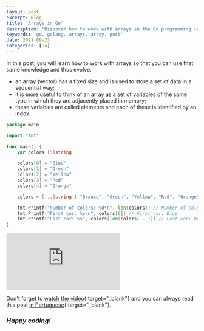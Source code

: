 ```yaml
---
layout: post
excerpt: Blog
title: 'Arrays in Go'
description: 'Discover how to work with arrays in the Go programming language. Get answers to your questions with the theory and examples presented.'
keywords: 'go, golang, arrays, array, post'
date: 2021-09-23
categories: [Go]
---
```


In this post, you will learn how to work with arrays so that you can use that same knowledge and thus evolve.

- an array (vector) has a fixed size and is used to store a set of data in a sequential way;
- it is more useful to think of an array as a set of variables of the same type in which they are adjacently placed in memory;
- these variables are called elements and each of these is identified by an index.

```go
package main

import "fmt"

func main() {
	var colors [5]string

	colors[0] = "Blue"
	colors[1] = "Green"
	colors[2] = "Yellow"
	colors[3] = "Red"
	colors[4] = "Orange"

	colors = [...]string { "Branco", "Green", "Yellow", "Red", "Orange" }

	fmt.Printf("Number of colors: %d\n", len(colors)) // Number of colors: 5
	fmt.Printf("First cor: %s\n", colors[0]) // First cor: Blue
	fmt.Printf("Last cor: %s", colors[len(colors) - 1]) // Last cor: Orange
}
```

<div class="video-container">
  <iframe src="https://www.youtube.com/embed/PrK3pN6geso" frameborder="0" allowfullscreen></iframe>
</div>

Don't forget to [watch the video](https://youtu.be/PrK3pN6geso){:target="\_blank"} and you can always read this post [in Portuguese](https://caffeinealgorithm.com/blog/20220429/arrays-em-go/){:target="\_blank"}.

### _Happy coding!_
